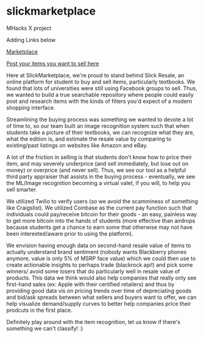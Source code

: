 # slickmarketplace
MHacks X project

Adding Links below

[Marketplace](https://bit.ly/slickresale)

[Post your items you want to sell here](https://bit.ly/slickresalelist)


Here at SlickMarketplace, we're proud to stand behind Slick Resale, an online platform for student to buy and sell items, particularly textbooks. We found that lots of universities were still using Facebook groups to sell. Thus, we wanted to build a true searchable repository where people could easily post and research items with the kinds of filters you'd expect of a modern shopping interface.

Streamlining the buying process was something we wanted to devote a lot of time to, so our team built an image recognition system such that when students take a picture of their textbooks, we can recognize what they are, what the edition is, and estimate the resale value by comparing to existing/past listings on websites like Amazon and eBay.

A lot of the friction in selling is that students don't know how to price their item, and may severely underprice (and sell immediately, but lose out on money) or overprice (and never sell). Thus, we see our tool as a helpful third party appraiser that assists in the buying process - eventually, we see the ML/Image recognition becoming a virtual valet, if you will, to help you sell smarter.

We utilized Twilio to verify users (so we avoid the scamminess of something like Craigslist). We utilized Coinbase as the current pay function such that individuals could pay/receive bitcoin for their goods - an easy, painless way to get more bitcoin into the hands of students (more effective than airdrops because students get a chance to earn some that otherwise may not have been interested/aware prior to using the platform).

We envision having enough data on second-hand resale value of items to actually understand brand sentiment (nobody wants Blackberry phones anymore, value is only 5% of MSRP face value) which we could then use to create actionable insights to perhaps trade (blackrock api!) and pick some winners/ avoid some losers that do particularly well in resale value of products.
This data we think would also help companies that really only see first-hand sales (ex: Apple with their certified retailers) and thus by providing good data vis on pricing trends over time of depreciating goods and bid/ask spreads between what sellers and buyers want to offer, we can help visualize demand/supply curves to better help companies price their prodcuts in the first place. 

Definitely play around with the item recognition, let us know if there's something we can't classify! :)
